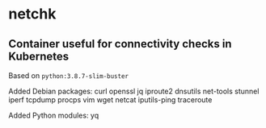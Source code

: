# netchk

## Container useful for connectivity checks in Kubernetes

Based on `python:3.8.7-slim-buster`

Added Debian packages: curl openssl jq iproute2 dnsutils net-tools stunnel iperf tcpdump procps vim wget netcat iputils-ping traceroute

Added Python modules: yq
